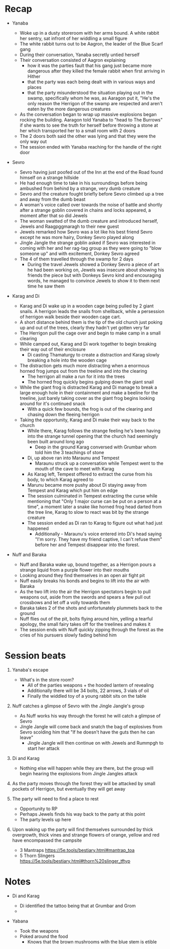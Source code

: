 # Recap
- Yanaba
    - Woke up in a dusty storeroom with her arms bound. A white rabbit her sentry, sat infront of her widdling a small figure
    - The white rabbit turns out to be Aagron, the leader of the Blue Scarf gang
    - During their conversation, Yanaba secretly untied herself
    - Their conversation consisted of Aagron explaining
        - how it was the parties fault that his gang just became more dangerous after they killed the female rabbit when first arriving in Hither
        - that the party was each being dealt with in various ways and places
        - that the party misunderstood the situation playing out in the swamp, specifically whom he was, as Aaragon put it, "He's the only reason the Herrigon of the swamp are respected and aren't eaten by the more dangerous creatures
    - As the conversation began to wrap up massive explosions began rocking the building. Aaragon told Yanaba to "head to The Burrows" if she wants to see the truth for herself before throwing a stone at her which transported her to a small room with 2 doors
    - The 2 doors both said the other was lying and that they were the only way out
    - The session ended with Yanaba reaching for the handle of the right door

- Sevro
    - Sevro having just poofed out of the Inn at the end of the Road found himself on a strange hillside
    - He had enough time to take in his surroundings before being ambushed from behind by a strange, very dumb creature
    - Sevro and the creature fought briefly before Sevro climbed up a tree and away from the dumb beast
    - A woman's voice called over towards the noise of battle and shortly after a strange goblin covered in chains and locks appeared, a moment after that so did Jewels
    - The woman swatted of the dumb creature and introduced herself, Jewels and Raagpggmaragh to their new guest
    - Jewels remarked how Sevro was a lot like his best friend Sevro except he was more hairy, Donkey Sevro played along
    - Jingle Jangle the strange goblin asked if Sevro was interested in coming with her and her rag-tag group as they were going to "blow someone up" and with excitement, Donkey Sevro agreed
    - The 4 of them travelled through the swamp for 2 days
        - During the travel Jewels showed a Donkey Sevro a piece of art he had been working on, Jewels was insecure about showing his friends the piece but with Donkeys Sevro kind and encouraging words, he managed to convince Jewels to show it to them next time he saw them

- Karag and Di
    - Karag and Di wake up in a wooden cage being pulled by 2 giant snails. A herrigon leads the snails from shellback, while a persession of herrigon walk beside their wooden cage cart.
    - A short distance behind them is the tip of the old church just poking up and out of the trees, clearly they hadn't yet gotten very far
    - The Herrigon pull the cage over and begin to make camp in a small clearing
    - While camped out, Karag and Di work together to begin breaking their way out of their enclosure
        - Di casting Thamaturgy to create a distraction and Karag slowly breaking a hole into the wooden cage
    - The distraction gets much more distracting when a enormous horned frog jumps out from the treeline and into the clearing
        - The herrigon all make a run for it into the trees
        - The horned frog quickly begins gulping down the giant snail
    - While the giant frog is distracted Karag and Di manage to break a large enough hole in their containment and make a beeline for the treeline, just barely taking cover as the giant frog begins looking around for it's continued snack
        - With a quick few bounds, the frog is out of the clearing and chasing down the fleeing herrigon
    - Taking the opportunity, Karag and Di make their way back to the church
        - While there, Karag follows the strange feeling he's been having into the strange tunnel opening that the church had seemingly been built around long ago
            - Deep in the ground Karag conversed with Grumbar whom told him the 3 teachings of stone
        - Di, up above ran into Maraunu and Tempest
            - Maraunu struck up a conversation while Tempest went to the mouth of the cave to meet with Karag
        - As Karag left, Tempest offered to extract the curse from his body, to which Karag agreed to
        - Marunu became more pushy about Di staying away from Tempest and Karag which put him on edge
        - The session culminated in Tempest extracting the curse while mentioning that "Only 1 major curse can be put on a person at a time", a moment later a snake like horned frog head darted from the tree line, Karag to slow to react was bit by the strange creature
        - The session ended as Di ran to Karag to figure out what had just happened
            - Additionally - Maraunu's voice entered into Di's head saying "I'm sorry. They have my friend captive, I can't refuse them" before her and Tempest disappear into the forest.

- Nuff and Baraka
    - Nuff and Baraka wake up, bound together, as a Herrigon pours a strange liquid from a purple flower into their mouths
    - Looking around they find themselves in an open air fight pit
    - Nuff easily breaks his bonds and begins to lift into the air with Baraka
    - As the two lift into the air the Herrigon spectators begin to pull weapons out, aside from the swords and spears a few pull out crossbows and let off a volly towards them
    - Baraka takes 2 of the shots and unfortunately plummets back to the ground
    - Nuff flies out of the pit, bolts flying around him, yelling a tearful apology, the small fairy takes off for the treelines and makes it
    - The session ends with Nuff quickly zipping through the forest as the cries of his pursuers slowly fading behind him

# Session beats
1. Yanaba's escape
    - What's in the store room?
        - All of the parties weapons + the hooded lantern of revealing
        - Additionally there will be 34 bolts, 22 arrows, 3 vials of oil
        - Finally the widdled toy of a young rabbit sits on the table

2. Nuff catches a glimpse of Sevro with the Jingle Jangle's group
    - As Nuff works his way through the forest he will catch a glimpse of Sevro
    - Jingle Jangle will come back and snatch the bag of explosives from Sevro scolding him that "If he doesn't have the guts then he can leave"
        - Jingle Jangle will then continue on with Jewels and Rummpgh to start her attack

3. Di and Karag
    - Nothing else will happen while they are there, but the group will begin hearing the explosions from Jingle Jangles attack

4. As the party moves through the forest they will be attacked by small pockets of Herrigon, but eventually they will get away

5. The party will need to find a place to rest
    - Opportunity to RP
    - Perhaps Jewels finds his way back to the party at this point
    - The party levels up here

6. Upon waking up the party will find themselves surrounded by thick overgrowth, thick vines and strange flowers of orange, yellow and red have encompassed the campsite
    - 3 Mantraps https://5e.tools/bestiary.html#mantrap_toa
    - 5 Thorn Slingers https://5e.tools/bestiary.html#thorn%20slinger_tftyp


# Notes
- Di and Karag
    - Di identified the tattoo being that at Grumbar and Grom
    -

- Yabana
    - Took the weapons
    - Poked around the food
        - Knows that the brown mushrooms with the blue stem is etible
